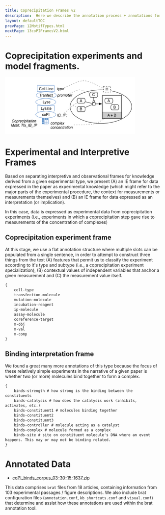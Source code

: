 ```yaml
---
title: Coprecipitation Frames v2
description:  Here we describe the annotation process + annotations for IE extraction frames based on co-precipitation experiments.  
layout: defaultTOC
prevPage: 12MotifTypes.html
nextPage: 13coPIFramesV2.html
---
```

# Coprecipitation experiments and model fragments. 

![Simple mapping between coprecipitation studies and BioPax pathway models (for a Tfx_IP_IB motif). The right hand side shows the typical interpretation of data as a controlled binding event](images/coPI/coPIFrames.jpg)

# Experimental and Interpretive Frames

Based on separating interpretive and observational frames for knowledge derived from a given experimental type, we present (A) an IE frame for data expressed in the paper as experimental knowledge (which might refer to the major parts of the experimental procedure, the context for measurements or measurements themselves) and (B) an IE frame for data expressed as an interpretation (or implication). 

In this case, data is expressed as experimental data from coprecipitation experiments (i.e., experiments in which a coprecipitation step gave rise to measurements of the concentration of complexes)

## Coprecipitation experiment frame

At this stage, we use a flat annotation structure where multiple slots can be populated from a single sentence, in order to attempt to construct three things from the text (A) features that permit us to classify the experiment according to it's type and subtype (i.e., a coprecipitation experiment specialization), (B) contextual values of independent variables that anchor a given measurement and (C) the measurement value itself.  
 
```
{
	cell-type
	transfection-molecule
	mutation-molecule
	incubation-reagent
	ip-molecule
	assay-molecule
	coreference-target
	m-obj
	m-val
	m-comp
}
```

## Binding interpretation frame

We found a great many more annotations of this type because the focus of these relatively simple experiments in the narrative of a given paper is whether two (or more) molecules bind together to form a complex.  
 
```
{
	binds-strength # how strong is the binding between the constituents
	binds-catalysis # how does the catalysis work (inhibits, activates, etc.)
	binds-constituent1 # molecules binding together
	binds-constituent2
	binds-constituent3
	binds-controller # molecule acting as a catalyst
	binds-complex # molecule formed as a complex
	binds-site # site on constituent molecule's DNA where an event happens. This may or may not be binding related. 
}
```

# Annotated Data

* [coPI\_binds\_corpus_03-30-15-1637.zip](./data/coPI_binds/coPI_binds_corpus_03-30-15-1637.zip)

This data comprises `brat` files from 18 articles, containing information from 103 experimental passages / figure descriptions. We also include brat configuration files (`annotation.conf`, `kb_shortcuts.conf` and `visual.conf`) that determine and assist how these annotations are used within the brat annotation tool. 

  
